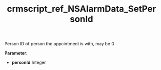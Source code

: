 ﻿---
title: crmscript_ref_NSAlarmData_SetPersonId
description: NSAlarmData.SetPersonId(Integer personId)
intellisense: NSAlarmData.SetPersonId
keywords: NSAlarmData, GetPersonId
so.topic: reference
---

Person ID of person the appointment is with, may be 0

**Parameter:** 
 - **personId** Integer

